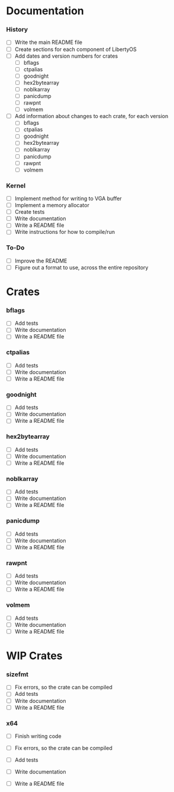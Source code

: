 # Documentation

### History
- [ ] Write the main README file
- [ ] Create sections for each component of LibertyOS
- [ ] Add dates and version numbers for crates
	- [ ] bflags
	- [ ] ctpalias
	- [ ] goodnight
	- [ ] hex2bytearray
	- [ ] noblkarray
	- [ ] panicdump
	- [ ] rawpnt
	- [ ] volmem
- [ ] Add information about changes to each crate, for each version
	- [ ] bflags
	- [ ] ctpalias
	- [ ] goodnight
	- [ ] hex2bytearray
	- [ ] noblkarray
	- [ ] panicdump
	- [ ] rawpnt
	- [ ] volmem

### Kernel
- [ ] Implement method for writing to VGA buffer
- [ ] Implement a memory allocator
- [ ] Create tests
- [ ] Write documentation
- [ ] Write a README file
- [ ] Write instructions for how to compile/run

### To-Do
- [ ] Improve the README
- [ ] Figure out a format to use, across the entire repository

# Crates

### bflags
- [ ] Add tests
- [ ] Write documentation
- [ ] Write a README file

### ctpalias
- [ ] Add tests
- [ ] Write documentation
- [ ] Write a README file

### goodnight
- [ ] Add tests
- [ ] Write documentation
- [ ] Write a README file

### hex2bytearray
- [ ] Add tests
- [ ] Write documentation
- [ ] Write a README file

### noblkarray
- [ ] Add tests
- [ ] Write documentation
- [ ] Write a README file

### panicdump
- [ ] Add tests
- [ ] Write documentation
- [ ] Write a README file

### rawpnt
- [ ] Add tests
- [ ] Write documentation
- [ ] Write a README file

### volmem
- [ ] Add tests
- [ ] Write documentation
- [ ] Write a README file

# WIP Crates

### sizefmt
- [ ] Fix errors, so the crate can be compiled
- [ ] Add tests
- [ ] Write documentation
- [ ] Write a README file

### x64
- [ ] Finish writing code
- [ ] Fix errors, so the crate can be compiled
- [ ] Add tests
- [ ] Write documentation
- [ ] Write a README file

